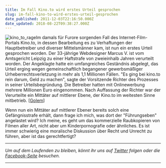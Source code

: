 ```yaml
---
title: Im Fall Kino.to wird erstes Urteil gesprochen
slug: im-fall-kino-to-wird-erstes-urteil-gesprochen
date_published: 2011-12-03T22:16:50.000Z
date_updated: 2018-08-22T09:38:27.000Z
---
```


![kino_to_rage](//picdump.thafaker.de/2011/12/kino_to_rage-125x125.jpg)Im damals für Furore sorgenden Fall des Internet-Film-Portals Kino.to, in dessen Bearbeitung es zu Verhaftungen der Hauptbetreiber und diverser Mittelsmänner kam, ist nun ein erstes Urteil gesprochen worden. Der 33-jährige Webdesigner Marcus V. ist vom Amtsgericht Leipzig zu einer Haftstrafe von zweieinhalb Jahren verurteilt worden. Der Angeklagte hatte ein umfangreiches Geständnis abgelegt, das Urteil erging wegen gemeinschaftlich begangener gewerbsmäßiger Urheberrechtsverletzung in mehr als 1,1 Millionen Fällen. "Es ging bei kino.to rein darum, Geld zu machen", sagte der Vorsitzende Richter des Prozesses in seiner Urteilsbegründung. Die Betreiber hatten mit Onlinewerbung mehrere Millionen Euro eingenommen. Nach Auffassung der Richter war der Verurteilte ein Mittäter auf mittlerer Ebene, der Kino.to im weitesten Sinne mitbetrieb. [[Golem](http://www.golem.de/1112/88177.html)]

Wenn nun ein Mittäter auf mittlerer Ebener bereits solch eine Gefängnisstrafe erhält, dann frage ich mich, was dort der "Führungseben" angelastet wird? Ich meine, es geht um das kommerzielle Raubkopieren von Filmen aller Art, nicht aber um Kinderpornografie oder ähnliches. Es ist immer schwierig eine moralische Diskussion über Recht und Unrecht zu führen, aber ist das gerechtfertigt?

---

*Um auf dem Laufenden zu bleiben, könnt ihr uns auf [Twitter](http://twitter.com/#%21/thafakerde) folgen oder die [Facebook-Seite](http://de-de.facebook.com/pages/thafaker-auf-Beton/154600141278763) besuchen.*

---
